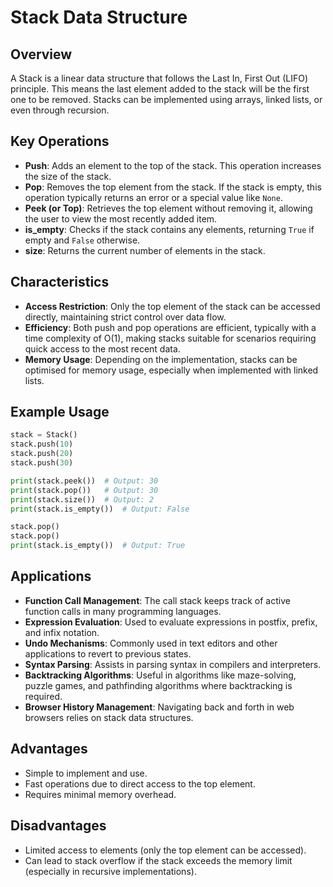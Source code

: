 
# Stack Data Structure

## Overview

A Stack is a linear data structure that follows the Last In, First Out (LIFO) principle. This means the last element added to the stack will be the first one to be removed. Stacks can be implemented using arrays, linked lists, or even through recursion.

## Key Operations

- **Push**: Adds an element to the top of the stack. This operation increases the size of the stack.
- **Pop**: Removes the top element from the stack. If the stack is empty, this operation typically returns an error or a special value like `None`.
- **Peek (or Top)**: Retrieves the top element without removing it, allowing the user to view the most recently added item.
- **is_empty**: Checks if the stack contains any elements, returning `True` if empty and `False` otherwise.
- **size**: Returns the current number of elements in the stack.

## Characteristics

- **Access Restriction**: Only the top element of the stack can be accessed directly, maintaining strict control over data flow.
- **Efficiency**: Both push and pop operations are efficient, typically with a time complexity of O(1), making stacks suitable for scenarios requiring quick access to the most recent data.
- **Memory Usage**: Depending on the implementation, stacks can be optimised for memory usage, especially when implemented with linked lists.

## Example Usage

```python
stack = Stack()
stack.push(10)
stack.push(20)
stack.push(30)

print(stack.peek())  # Output: 30
print(stack.pop())   # Output: 30
print(stack.size())  # Output: 2
print(stack.is_empty())  # Output: False

stack.pop()
stack.pop()
print(stack.is_empty())  # Output: True
```

## Applications

- **Function Call Management**: The call stack keeps track of active function calls in many programming languages.
- **Expression Evaluation**: Used to evaluate expressions in postfix, prefix, and infix notation.
- **Undo Mechanisms**: Commonly used in text editors and other applications to revert to previous states.
- **Syntax Parsing**: Assists in parsing syntax in compilers and interpreters.
- **Backtracking Algorithms**: Useful in algorithms like maze-solving, puzzle games, and pathfinding algorithms where backtracking is required.
- **Browser History Management**: Navigating back and forth in web browsers relies on stack data structures.

## Advantages

- Simple to implement and use.
- Fast operations due to direct access to the top element.
- Requires minimal memory overhead.

## Disadvantages

- Limited access to elements (only the top element can be accessed).
- Can lead to stack overflow if the stack exceeds the memory limit (especially in recursive implementations).


